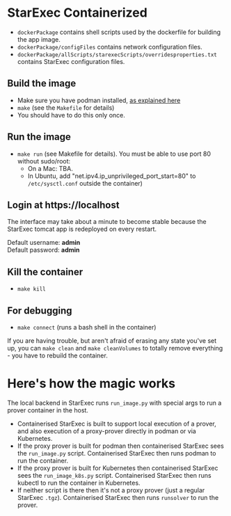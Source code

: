 # StarExec Containerized

* `dockerPackage` contains shell scripts used by the dockerfile for building the app image.
* `dockerPackage/configFiles` contains network configuration files.
* `dockerPackage/allScripts/starexecScripts/overridesproperties.txt` contains StarExec
   configuration files.


## Build the image 
* Make sure you have podman installed, [as explained here](../README.md)
* `make` (see the `Makefile` for details)
* You should have to do this only once.

## Run the image 
* `make run` (see Makefile for details).
  You must be able to use port 80 without sudo/root:
  - On a Mac: TBA.
  - In Ubuntu, add "net.ipv4.ip_unprivileged_port_start=80" to `/etc/sysctl.conf` outside the 
    container)

## Login at https://localhost
The interface may take about a minute to become stable because the StarExec tomcat app is 
redeployed on every restart.

Default username: **admin**<br>
Default password: **admin**

## Kill the container 
* `make kill`

## For debugging 
* `make connect` (runs a bash shell in the container)

If you are having trouble, but aren't afraid of erasing any state you've set up, you can 
`make clean` and `make cleanVolumes` to totally remove everything - you have to rebuild the
container.

# Here's how the magic works

The local backend in StarExec runs `run_image.py` with special args to run a prover container 
in the host.

* Containerised StarExec is built to support local execution of a prover, and also execution 
  of a proxy-prover directly in podman or via Kubernetes.
* If the proxy prover is built for podman then containerised StarExec sees the 
  `run_image.py` script.
  Containerised StarExec then runs podman to run the container.
* If the proxy prover is built for Kubernetes then containerised StarExec sees the 
  `run_image_k8s.py` script.
  Containerised StarExec then runs kubectl to run the container in Kubernetes.
* If neither script is there then it's not a proxy prover (just a regular StarExec `.tgz`).
  Containerised StarExec then runs `runsolver` to run the prover.

